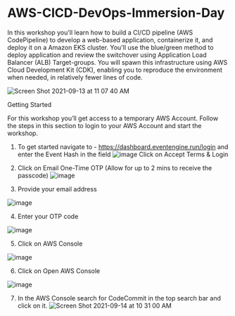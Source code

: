 # AWS-CICD-DevOps-Immersion-Day
In this workshop you'll learn how to build a CI/CD pipeline (AWS CodePipeline) to develop a web-based application, containerize it, and deploy it on a Amazon EKS cluster. You'll use the blue/green method to deploy application and review the switchover using Application Load Balancer (ALB) Target-groups. You will spawn this infrastructure using AWS Cloud Development Kit (CDK), enabling you to reproduce the environment when needed, in relatively fewer lines of code.

![Screen Shot 2021-09-13 at 11 07 40 AM](https://user-images.githubusercontent.com/90632882/133303527-b127abf4-c03e-4919-a108-27508eb91a8f.png)

Getting Started

For this workshop you’ll get access to a temporary AWS Account. Follow the steps in this section to login to your AWS Account and start the workshop.

1. To get started navigate to - https://dashboard.eventengine.run/login and enter the Event Hash in the field
![image](https://user-images.githubusercontent.com/90632882/133285722-732ff8bc-0cc0-4c04-96d8-cb5900a656db.png)
Click on Accept Terms & Login

2. Click on Email One-Time OTP (Allow for up to 2 mins to receive the passcode)
![image](https://user-images.githubusercontent.com/90632882/133286863-bea37af2-650f-42d3-b67a-42ed03313b45.png)

3. Provide your email address

![image](https://user-images.githubusercontent.com/90632882/133287030-e9addf59-3216-4fc2-92f2-40cda61e9b43.png)

4. Enter your OTP code

![image](https://user-images.githubusercontent.com/90632882/133287082-c748b86a-4096-45e4-85cb-5d06dc3709a2.png)

5. Click on AWS Console

![image](https://user-images.githubusercontent.com/90632882/133287155-41263613-66fa-43e4-a56a-d3b089219815.png)

6. Click on Open AWS Console

![image](https://user-images.githubusercontent.com/90632882/133287214-6b98541c-ad36-458d-9af8-5ab9aabb7bac.png)

7. In the AWS Console search for CodeCommit in the top search bar and click on it.
![Screen Shot 2021-09-14 at 10 31 00 AM](https://user-images.githubusercontent.com/90632882/133287771-31195dea-0406-4b11-8667-769fc8897d0e.png)
